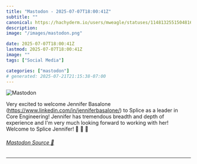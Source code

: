 ```yaml
---
title: "Mastodon - 2025-07-07T18:00:41Z"
subtitle: ""
canonical: https://hachyderm.io/users/mweagle/statuses/114813255150481697
description:
image: "/images/mastodon.png"

date: 2025-07-07T18:00:41Z
lastmod: 2025-07-07T18:00:41Z
image: ""
tags: ["Social Media"]

categories: ["mastodon"]
# generated: 2025-07-21T21:15:38-07:00
---
```

![Mastodon](/images/mastodon.png)

<p>Very excited to welcome Jennifer Basalone (<a href="https://www.linkedin.com/in/jenniferbasalone/" target="_blank" rel="nofollow noopener noreferrer" translate="no"><span class="invisible">https://www.</span><span class="ellipsis">linkedin.com/in/jenniferbasalo</span><span class="invisible">ne/</span></a>) to Splice as a leader in Core Engineering! Jennifer has tremendous breadth and depth of experience and I&#39;m very much looking forward to working with her! Welcome to Splice Jennifer! 🙌 🎉 🍾</p>


###### [Mastodon Source 🐘](https://hachyderm.io/@mweagle/114813255150481697)

___
